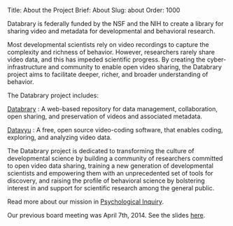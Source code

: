 Title: About the Project
Brief: About
Slug: about
Order: 1000


Databrary is federally funded by the NSF and the NIH to create a library for sharing video and metadata for developmental and behavioral research.

Most developmental scientists rely on video recordings to capture the complexity and richness of behavior. However, researchers rarely share video data, and this has impeded scientific progress. By creating the cyber-infrastructure and community to enable open video sharing, the Databrary project aims to facilitate deeper, richer, and broader understanding of behavior.

The Databrary project includes:

[Databrary](http://databrary.org)
:	A web-based repository for data management, collaboration, open sharing, and preservation of videos and associated metadata.

[Datavyu](http://datavyu.org)
:	A free, open source video-coding software, that enables coding, exploring, and analyzing video data.

The Databrary project is dedicated to transforming the culture of developmental science by building a community of researchers committed to open video data sharing, training a new generation of developmental scientists and empowering them with an unprecedented set of tools for discovery, and raising the profile of behavioral science by  bolstering interest in and support for scientific research among the general public.

Read more about our mission in [Psychological Inquiry](http://www.tandfonline.com/doi/abs/10.1080/1047840X.2012.705133#.UoUGM_mfhtE "Towards Open Behavioral Science").

Our previous board meeting was April 7th, 2014. See the slides [here](/files/Databrary-advisory-slides-2014-04-07.pdf).